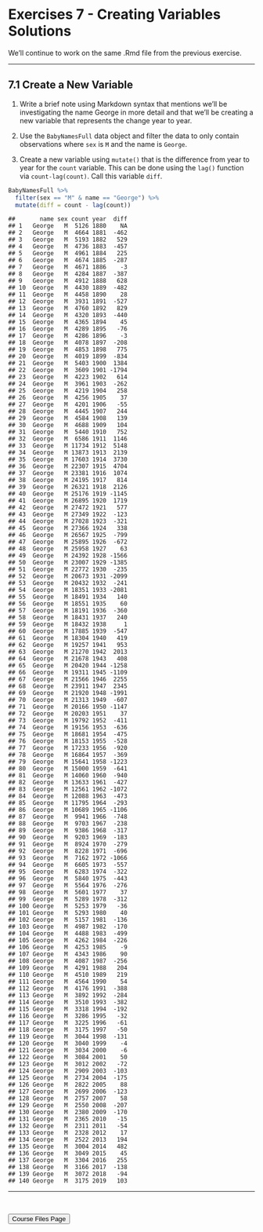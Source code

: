Exercises 7 - Creating Variables Solutions
================

We’ll continue to work on the same .Rmd file from the previous exercise.

<hr>

## 7.1 Create a New Variable

1.  Write a brief note using Markdown syntax that mentions we’ll be
    investigating the name George in more detail and that we’ll be
    creating a new variable that represents the change year to year.

2.  Use the `BabyNamesFull` data object and filter the data to only
    contain observations where `sex` is `M` and the name is `George`.

3.  Create a new variable using `mutate()` that is the difference from
    year to year for the `count` variable. This can be done using the
    `lag()` function via `count-lag(count)`. Call this variable `diff`.

``` r
BabyNamesFull %>%
  filter(sex == "M" & name == "George") %>% 
  mutate(diff = count - lag(count))
```

    ##       name sex count year  diff
    ## 1   George   M  5126 1880    NA
    ## 2   George   M  4664 1881  -462
    ## 3   George   M  5193 1882   529
    ## 4   George   M  4736 1883  -457
    ## 5   George   M  4961 1884   225
    ## 6   George   M  4674 1885  -287
    ## 7   George   M  4671 1886    -3
    ## 8   George   M  4284 1887  -387
    ## 9   George   M  4912 1888   628
    ## 10  George   M  4430 1889  -482
    ## 11  George   M  4458 1890    28
    ## 12  George   M  3931 1891  -527
    ## 13  George   M  4760 1892   829
    ## 14  George   M  4320 1893  -440
    ## 15  George   M  4365 1894    45
    ## 16  George   M  4289 1895   -76
    ## 17  George   M  4286 1896    -3
    ## 18  George   M  4078 1897  -208
    ## 19  George   M  4853 1898   775
    ## 20  George   M  4019 1899  -834
    ## 21  George   M  5403 1900  1384
    ## 22  George   M  3609 1901 -1794
    ## 23  George   M  4223 1902   614
    ## 24  George   M  3961 1903  -262
    ## 25  George   M  4219 1904   258
    ## 26  George   M  4256 1905    37
    ## 27  George   M  4201 1906   -55
    ## 28  George   M  4445 1907   244
    ## 29  George   M  4584 1908   139
    ## 30  George   M  4688 1909   104
    ## 31  George   M  5440 1910   752
    ## 32  George   M  6586 1911  1146
    ## 33  George   M 11734 1912  5148
    ## 34  George   M 13873 1913  2139
    ## 35  George   M 17603 1914  3730
    ## 36  George   M 22307 1915  4704
    ## 37  George   M 23381 1916  1074
    ## 38  George   M 24195 1917   814
    ## 39  George   M 26321 1918  2126
    ## 40  George   M 25176 1919 -1145
    ## 41  George   M 26895 1920  1719
    ## 42  George   M 27472 1921   577
    ## 43  George   M 27349 1922  -123
    ## 44  George   M 27028 1923  -321
    ## 45  George   M 27366 1924   338
    ## 46  George   M 26567 1925  -799
    ## 47  George   M 25895 1926  -672
    ## 48  George   M 25958 1927    63
    ## 49  George   M 24392 1928 -1566
    ## 50  George   M 23007 1929 -1385
    ## 51  George   M 22772 1930  -235
    ## 52  George   M 20673 1931 -2099
    ## 53  George   M 20432 1932  -241
    ## 54  George   M 18351 1933 -2081
    ## 55  George   M 18491 1934   140
    ## 56  George   M 18551 1935    60
    ## 57  George   M 18191 1936  -360
    ## 58  George   M 18431 1937   240
    ## 59  George   M 18432 1938     1
    ## 60  George   M 17885 1939  -547
    ## 61  George   M 18304 1940   419
    ## 62  George   M 19257 1941   953
    ## 63  George   M 21270 1942  2013
    ## 64  George   M 21678 1943   408
    ## 65  George   M 20420 1944 -1258
    ## 66  George   M 19311 1945 -1109
    ## 67  George   M 21566 1946  2255
    ## 68  George   M 23911 1947  2345
    ## 69  George   M 21920 1948 -1991
    ## 70  George   M 21313 1949  -607
    ## 71  George   M 20166 1950 -1147
    ## 72  George   M 20203 1951    37
    ## 73  George   M 19792 1952  -411
    ## 74  George   M 19156 1953  -636
    ## 75  George   M 18681 1954  -475
    ## 76  George   M 18153 1955  -528
    ## 77  George   M 17233 1956  -920
    ## 78  George   M 16864 1957  -369
    ## 79  George   M 15641 1958 -1223
    ## 80  George   M 15000 1959  -641
    ## 81  George   M 14060 1960  -940
    ## 82  George   M 13633 1961  -427
    ## 83  George   M 12561 1962 -1072
    ## 84  George   M 12088 1963  -473
    ## 85  George   M 11795 1964  -293
    ## 86  George   M 10689 1965 -1106
    ## 87  George   M  9941 1966  -748
    ## 88  George   M  9703 1967  -238
    ## 89  George   M  9386 1968  -317
    ## 90  George   M  9203 1969  -183
    ## 91  George   M  8924 1970  -279
    ## 92  George   M  8228 1971  -696
    ## 93  George   M  7162 1972 -1066
    ## 94  George   M  6605 1973  -557
    ## 95  George   M  6283 1974  -322
    ## 96  George   M  5840 1975  -443
    ## 97  George   M  5564 1976  -276
    ## 98  George   M  5601 1977    37
    ## 99  George   M  5289 1978  -312
    ## 100 George   M  5253 1979   -36
    ## 101 George   M  5293 1980    40
    ## 102 George   M  5157 1981  -136
    ## 103 George   M  4987 1982  -170
    ## 104 George   M  4488 1983  -499
    ## 105 George   M  4262 1984  -226
    ## 106 George   M  4253 1985    -9
    ## 107 George   M  4343 1986    90
    ## 108 George   M  4087 1987  -256
    ## 109 George   M  4291 1988   204
    ## 110 George   M  4510 1989   219
    ## 111 George   M  4564 1990    54
    ## 112 George   M  4176 1991  -388
    ## 113 George   M  3892 1992  -284
    ## 114 George   M  3510 1993  -382
    ## 115 George   M  3318 1994  -192
    ## 116 George   M  3286 1995   -32
    ## 117 George   M  3225 1996   -61
    ## 118 George   M  3175 1997   -50
    ## 119 George   M  3044 1998  -131
    ## 120 George   M  3040 1999    -4
    ## 121 George   M  3034 2000    -6
    ## 122 George   M  3084 2001    50
    ## 123 George   M  3012 2002   -72
    ## 124 George   M  2909 2003  -103
    ## 125 George   M  2734 2004  -175
    ## 126 George   M  2822 2005    88
    ## 127 George   M  2699 2006  -123
    ## 128 George   M  2757 2007    58
    ## 129 George   M  2550 2008  -207
    ## 130 George   M  2380 2009  -170
    ## 131 George   M  2365 2010   -15
    ## 132 George   M  2311 2011   -54
    ## 133 George   M  2328 2012    17
    ## 134 George   M  2522 2013   194
    ## 135 George   M  3004 2014   482
    ## 136 George   M  3049 2015    45
    ## 137 George   M  3304 2016   255
    ## 138 George   M  3166 2017  -138
    ## 139 George   M  3072 2018   -94
    ## 140 George   M  3175 2019   103

<hr>

<br>

<a href = "https://jbpost2.github.io/Basics-of-R-for-Data-Science-and-Statistics/CourseFiles.html"><button type="button">Course
Files Page</button></a>
